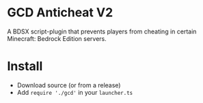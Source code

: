 # GCD Anticheat V2
 A BDSX script-plugin that prevents players from cheating in certain Minecraft: Bedrock Edition servers.

# Install

- Download source (or from a release)
- Add `require './gcd'` in your `launcher.ts`